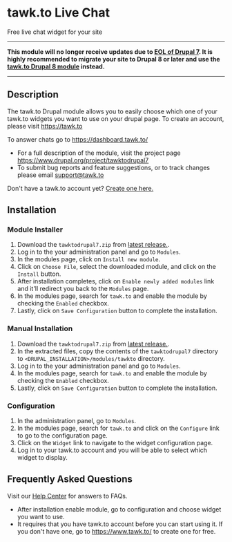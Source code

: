 # tawk.to Live Chat

Free live chat widget for your site

***
**This module will no longer receive updates due to [EOL of Drupal 7](https://www.drupal.org/about/drupal-7/d7eol/partners). It is highly recommended to migrate your site to Drupal 8 or later and use the [tawk.to Drupal 8 module](https://www.drupal.org/project/tawkto) instead.**
***

## Description
The tawk.to Drupal module allows you to easily choose which one of your tawk.to widgets you want to use on your drupal page. To create an account, please visit https://tawk.to

To answer chats go to https://dashboard.tawk.to/
* For a full description of the module, visit the project page https://www.drupal.org/project/tawktodrupal7
* To submit bug reports and feature suggestions, or to track changes please email support@tawk.to

Don't have a tawk.to account yet? [Create one here.](https://www.tawk.to/?utm_source=drupal7&utm_medium=link&utm_campaign=signup)

## Installation

### Module Installer
1. Download the `tawktodrupal7.zip` from [latest release.](https://github.com/tawk/tawk-drupal/releases).
2. Log in to the your administration panel and go to `Modules`.
3. In the modules page, click on `Install new module`.
4. Click on `Choose File`, select the downloaded module, and click on the `Install` button.
5. After installation completes, click on `Enable newly added modules` link and it'll redirect you back to the `Modules` page.
6. In the modules page, search for `tawk.to` and enable the module by checking the `Enabled` checkbox.
7. Lastly, click on `Save Configuration` button to complete the installation.

### Manual Installation
1. Download the `tawktodrupal7.zip` from [latest release.](https://github.com/tawk/tawk-drupal/releases).
2. In the extracted files, copy the contents of the `tawktodrupal7` directory to `<DRUPAL_INSTALLATION>/modules/tawkto` directory.
2. Log in to the your administration panel and go to `Modules`.
3. In the modules page, search for `tawk.to` and enable the module by checking the `Enabled` checkbox.
4. Lastly, click on `Save Configuration` button to complete the installation.

### Configuration
1. In the administration panel, go to `Modules`.
2. In the modules page, search for `tawk.to` and click on the `Configure` link to go to the configuration page.
3. Click on the `Widget` link to navigate to the widget configuration page.
4. Log in to your tawk.to account and you will be able to select which widget to display.

## Frequently Asked Questions
Visit our [Help Center](https://help.tawk.to) for answers to FAQs.

* After installation enable module, go to configuration and choose widget you want to use.
* It requires that you have tawk.to account before you can start using it. If you don't have one, go to https://www.tawk.to/ to create one for free.
